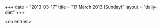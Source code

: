 +++
date = "2013-03-17"
title = "17 March 2013 (Sunday)"
layout = "daily-diet"
+++


\<no entries\>

